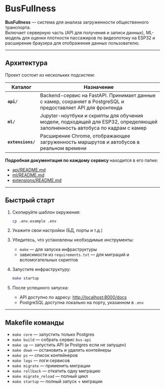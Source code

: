 # BusFullness

**BusFullness** — система для анализа загруженности общественного транспорта.  
Включает серверную часть (API для получения и записи данных), ML-модель для оценки плотности пассажиров по видеопотоку
на ESP32 и расширение браузера для отображения данных пользователю.

---

## Архитектура

Проект состоит из нескольких подсистем:

| Каталог           | Назначение                                                                                                                  |
|-------------------|-----------------------------------------------------------------------------------------------------------------------------|
| **`api/`**        | Backend-сервис на FastAPI. Принимает данные с камер, сохраняет в PostgreSQL и предоставляет API для фронтенда               |
| **`ml/`**         | Jupyter-ноутбуки и скрипты для обучения модели, подходящей для ESP32, определяющей заполненность автобуса по кадрам с камер |
| **`extensions/`** | Расширение Chrome, отображающее загруженность маршрутов и автобусов в реальном времени                                      |

**Подробная документация по каждому сервису** находится в его папке:

- [api/README.md](./api/README.md)
- [ml/README.md](./ml/README.md)
- [extensions/README.md](extension/README.md)

---

## Быстрый старт

1. Скопируйте шаблон окружения:
   ```bash
   cp .env.example .env
   ```

2. Укажите свои настройки (БД, порты и т.д.)

3. Убедитесь, что установлены необходимые инструменты:
    - `make` — для запуска инфраструктуры
    - зависимости из `requirements.txt` — для миграций и вспомогательных скриптов

4. Запустите инфраструктуру:
   ```bash
   make startup
   ```

5. После успешного запуска:
    - API доступно по адресу: [http://localhost:8000/docs](http://localhost:8000/docs)
    - PostgreSQL доступна локально на порту, указанном в `.env`

---

## Makefile команды

- `make core` — запустить только Postgres
- `make build` — собрать сервис `bus-api`
- `make up` — запустить API (и Postgres если не запущен)
- `make down` — остановить и удалить контейнеры
- `make ps` — список контейнеров
- `make logs` — логи сервисов
- `make migrate` — применить миграции
- `make rollback` — откатить одну миграцию
- `make migrate_reload` — полный цикл
- `make startup` — полный запуск + миграции

